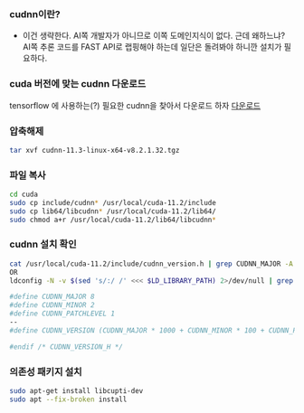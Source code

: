### cudnn이란?
- 이건 생략한다. AI쪽 개발자가 아니므로 이쪽 도메인지식이 없다. 근데 왜하느냐?
AI쪽 추론 코드를 FAST API로 랩핑해야 하는데 일단은 돌려봐야 하니깐 설치가 필요하다.
### cuda 버전에 맞는 cudnn 다운로드
tensorflow 에 사용하는(?) 필요한 cudnn을 찾아서 다운로드 하자 [다운로드](http://developer.nvidia.com/rdp/cudnn-download)

### 압축해제    
```bash
tar xvf cudnn-11.3-linux-x64-v8.2.1.32.tgz
```
    
### 파일 복사

```bash
cd cuda
sudo cp include/cudnn* /usr/local/cuda-11.2/include
sudo cp lib64/libcudnn* /usr/local/cuda-11.2/lib64/
sudo chmod a+r /usr/local/cuda-11.2/lib64/libcudnn*
```

### cudnn 설치 확인

```bash
cat /usr/local/cuda-11.2/include/cudnn_version.h | grep CUDNN_MAJOR -A 2
OR 
ldconfig -N -v $(sed 's/:/ /' <<< $LD_LIBRARY_PATH) 2>/dev/null | grep libcudnn

#define CUDNN_MAJOR 8
#define CUDNN_MINOR 2
#define CUDNN_PATCHLEVEL 1
--
#define CUDNN_VERSION (CUDNN_MAJOR * 1000 + CUDNN_MINOR * 100 + CUDNN_PATCHLEVEL)

#endif /* CUDNN_VERSION_H */
```

### 의존성 패키지 설치

```bash
sudo apt-get install libcupti-dev
sudo apt --fix-broken install
```
